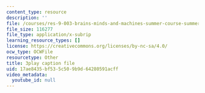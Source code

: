 ```yaml
---
content_type: resource
description: ''
file: /courses/res-9-003-brains-minds-and-machines-summer-course-summer-2015/17ae8435bf535c509b9d64280591acff_Pwm6DqdC4pU.vtt
file_size: 116277
file_type: application/x-subrip
learning_resource_types: []
license: https://creativecommons.org/licenses/by-nc-sa/4.0/
ocw_type: OCWFile
resourcetype: Other
title: 3play caption file
uid: 17ae8435-bf53-5c50-9b9d-64280591acff
video_metadata:
  youtube_id: null
---
```

